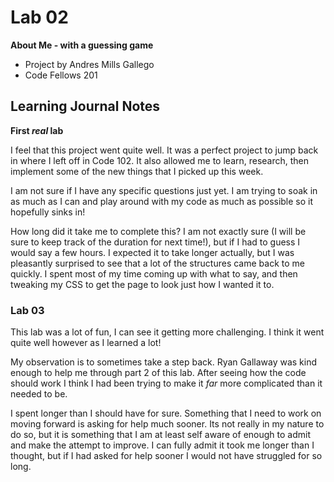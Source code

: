 # Lab 02

**About Me - with a guessing game**

 - Project by Andres Mills Gallego
 - Code Fellows 201

## Learning Journal Notes

**First _real_ lab**

I feel that this project went quite well.  It was a perfect project to jump back in where I left off in Code 102.  It also allowed me to learn, research, then implement some of the new things that I picked up this week.  

I am not sure if I have any specific questions just yet.  I am trying to soak in as much as I can and play around with my code as much as possible so it hopefully sinks in!

How long did it take me to complete this?  I am not exactly sure (I will be sure to keep track of the duration for next time!), but if I had to guess I would say a few hours.  I expected it to take longer actually, but I was pleasantly surprised to see that a lot of the structures came back to me quickly.  I spent most of my time coming up with what to say, and then tweaking my CSS to get the page to look just how I wanted it to.

### Lab 03

This lab was a lot of fun, I can see it getting more challenging.  I think it went quite well however as I learned a lot!

My observation is to sometimes take a step back.  Ryan Gallaway was kind enough to help me through part 2 of this lab.  After seeing how the code should work I think I had been trying to make it *far* more complicated than it needed to be.  

I spent longer than I should have for sure.  Something that I need to work on moving forward is asking for help much sooner.  Its not really in my nature to do so, but it is something that I am at least self aware of enough to admit and make the attempt to improve.  I can fully admit it took me longer than I thought, but if I had asked for help sooner I would not have struggled for so long.  